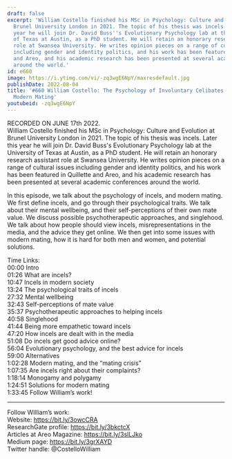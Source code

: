 ```yaml
---
draft: false
excerpt: 'William Costello finished his MSc in Psychology: Culture and Evolution at
  Brunel University London in 2021. The topic of his thesis was incels. Later this
  year he will join Dr. David Buss''s Evolutionary Psychology lab at the University
  of Texas at Austin, as a PhD student. He will retain an honorary research assistant
  role at Swansea University. He writes opinion pieces on a range of cultural issues
  including gender and identity politics, and his work has been featured in Quillette
  and Areo, and his academic research has been presented at several academic conferences
  around the world.'
id: e660
image: https://i.ytimg.com/vi/-zq3wgE6NpY/maxresdefault.jpg
publishDate: 2022-08-04
title: '#660 William Costello: The Psychology of Involuntary Celibates (Incels), and
  Modern Mating'
youtubeid: -zq3wgE6NpY
---
```

RECORDED ON JUNE 17th 2022.  
William Costello finished his MSc in Psychology: Culture and Evolution at Brunel University London in 2021. The topic of his thesis was incels. Later this year he will join Dr. David Buss's Evolutionary Psychology lab at the University of Texas at Austin, as a PhD student. He will retain an honorary research assistant role at Swansea University. He writes opinion pieces on a range of cultural issues including gender and identity politics, and his work has been featured in Quillette and Areo, and his academic research has been presented at several academic conferences around the world.

In this episode, we talk about the psychology of incels, and modern mating. We first define incels, and go through their psychological traits. We talk about their mental wellbeing, and their self-perceptions of their own mate value. We discuss possible psychotherapeutic approaches, and singlehood. We talk about how people should view incels, misrepresentations in the media, and the advice they get online. We then get into some issues with modern mating, how it is hard for both men and women, and potential solutions.

Time Links:  
00:00 Intro  
01:26  What are incels?  
10:47  Incels in modern society  
13:24  The psychological traits of incels  
27:32  Mental wellbeing  
32:43  Self-perceptions of mate value  
35:37  Psychotherapeutic approaches to helping incels  
40:58  Singlehood  
41:44  Being more empathetic toward incels  
47:20  How incels are dealt with in the media  
51:08  Do incels get good advice online?  
56:04  Evolutionary psychology, and the best advice for incels  
59:00  Alternatives  
1:02:28  Modern mating, and the “mating crisis”  
1:07:35  Are incels right about their complaints?  
1:18:14  Monogamy and polygamy  
1:24:51  Solutions for modern mating  
1:33:45  Follow William’s work!

---

Follow William’s work:  
Website: https://bit.ly/3owcCRA  
ResearchGate profile: https://bit.ly/3bkctcX  
Articles at Areo Magazine: https://bit.ly/3slLJko  
Medium page: https://bit.ly/3grXAYD  
Twitter handle: @CostelloWilliam
